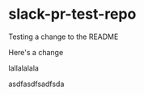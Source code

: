 # slack-pr-test-repo

Testing a change to the README

Here's a change

lallalalala


asdfasdfsadfsda

